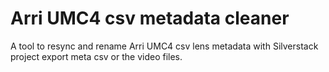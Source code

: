 # Arri UMC4 csv metadata cleaner

A tool to resync and rename Arri UMC4 csv lens metadata with Silverstack project export meta csv or the video files.